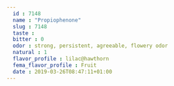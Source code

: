 ```yaml
---
  id : 7148
  name : "Propiophenone"
  slug : 7148
  taste : 
  bitter : 0
  odor : strong, persistent, agreeable, flowery odor
  natural : 1
  flavor_profile : lilac@hawthorn
  fema_flavor_profile : Fruit
  date : 2019-03-26T08:47:11+01:00
---
```



